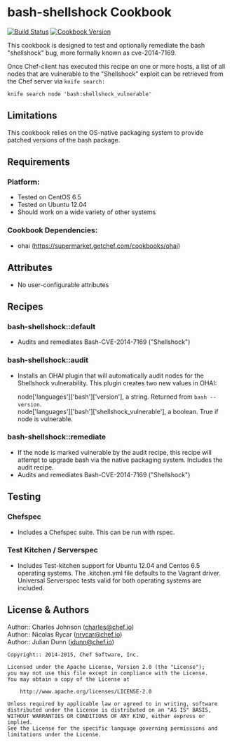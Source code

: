 bash-shellshock Cookbook
=================

[![Build Status](https://travis-ci.org/chef-cookbooks/bash-shellshock.svg?branch=master)](http://travis-ci.org/chef-cookbooks/bash-shellshock)
[![Cookbook Version](https://img.shields.io/cookbook/v/bash-shellshock.svg)](https://supermarket.chef.io/cookbooks/bash-shellshock)

This cookbook is designed to test and optionally remediate the bash "shellshock" bug, more formally known as cve-2014-7169.

Once Chef-client has executed this recipe on one or more hosts, a list of all nodes that are vulnerable to the "Shellshock" exploit can be retrieved from the Chef server via `knife search:`

`knife search node 'bash:shellshock_vulnerable'`

Limitations
------------
This cookbook relies on the OS-native packaging system to provide patched versions of the bash package.

Requirements
------------

### Platform:

* Tested on CentOS 6.5
* Tested on Ubuntu 12.04
* Should work on a wide variety of other systems

### Cookbook Dependencies:

* ohai (https://supermarket.getchef.com/cookbooks/ohai)

Attributes
----------

* No user-configurable attributes

Recipes
-------

### bash-shellshock::default

* Audits and remediates Bash-CVE-2014-7169 ("Shellshock")

### bash-shellshock::audit

* Installs an OHAI plugin that will automatically audit nodes for the Shellshock vulnerability. This plugin creates two new values in OHAI:

  node['languages']['bash']['version'], a string. Returned from `bash --version`.  
  node['languages']['bash']['shellshock_vulnerable'], a boolean. True if node is vulnerable.

### bash-shellshock::remediate

* If the node is marked vulnerable by the audit recipe, this recipe will attempt to upgrade bash via the native packaging system. Includes the audit recipe.
* Audits and remediates Bash-CVE-2014-7169 ("Shellshock")

Testing
-------

### Chefspec
* Includes a Chefspec suite. This can be run with rspec.

### Test Kitchen / Serverspec
* Includes Test-kitchen support for Ubuntu 12.04 and Centos 6.5 operating systems. The .kitchen.yml file defaults to the Vagrant driver. Universal Serverspec tests valid for both operating systems are included.

License & Authors
-----------------

Author:: Charles Johnson (charles@chef.io)  
Author:: Nicolas Rycar (nrycar@chef.io)  
Author:: Julian Dunn (jdunn@chef.io)

```text
Copyright:: 2014-2015, Chef Software, Inc.

Licensed under the Apache License, Version 2.0 (the "License");
you may not use this file except in compliance with the License.
You may obtain a copy of the License at

    http://www.apache.org/licenses/LICENSE-2.0

Unless required by applicable law or agreed to in writing, software
distributed under the License is distributed on an "AS IS" BASIS,
WITHOUT WARRANTIES OR CONDITIONS OF ANY KIND, either express or implied.
See the License for the specific language governing permissions and
limitations under the License.
```
